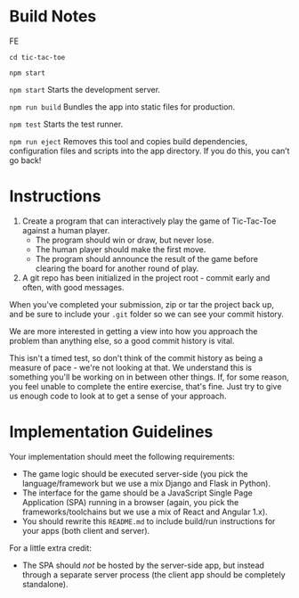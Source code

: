 # Build Notes
FE

`cd tic-tac-toe`

`npm start`


`npm start`
  Starts the development server.

`npm run build`
  Bundles the app into static files for production.

`npm test`
  Starts the test runner.

`npm run eject`
  Removes this tool and copies build dependencies, configuration files
  and scripts into the app directory. If you do this, you can’t go back!
# Instructions

1. Create a program that can interactively play the game of Tic-Tac-Toe against a human
   player.
   * The program should win or draw, but never lose.
   * The human player should make the first move.
   * The program should announce the result of the game before clearing the board for
     another round of play.
1. A git repo has been initialized in the project root - commit early and often, with good messages.

When you've completed your submission, zip or tar the project back up, and be sure to include
your `.git` folder so we can see your commit history.

We are more interested in getting a view into how you approach the problem than
anything else, so a good commit history is vital.

This isn't a timed test, so don't think of the commit history as being a measure of
pace - we're not looking at that.
We understand this is something you'll be working on in between other things.
If, for some reason, you feel unable to complete the entire exercise, that's fine.
Just try to give us enough code to look at to get a sense of your approach.

# Implementation Guidelines

Your implementation should meet the following requirements:

* The game logic should be executed server-side (you pick the language/framework but we
  use a mix Django and Flask in Python).
* The interface for the game should be a JavaScript Single Page Application (SPA) running
  in a browser (again, you pick the frameworks/toolchains but we use a mix of React and
  Angular 1.x).
* You should rewrite this `README.md` to include build/run instructions for your apps
  (both client and server).

For a little extra credit:

* The SPA should _not_ be hosted by the server-side app, but instead through a separate
  server process (the client app should be completely standalone).
